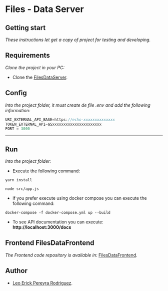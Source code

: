 # Files - Data Server

## Getting start

_These instructions let get a copy of project for testing and developing._

## Requirements

_Clone the project in your PC:_

- Clone the [FilesDataServer](https://github.com/leoerickp/FilesDataServer.git).

## Config

_Into the project folder, it must create de file .env and add the following information:_

```javascript
URI_EXTERNAL_API_BASE=https://echo-xxxxxxxxxxxxxx
TOKEN_EXTERNAL_API=aSxxxxxxxxxxxxxxxxxxxxxx
PORT = 3000
```

---

## Run

_Into the project folder:_

- Execute the following command:

```console
yarn install
```

```console
node src/app.js
```

- if you prefer execute using docker compose you can execute the following command:

```console
docker-compose -f docker-compose.yml up --build
```

- To see API documentation you can execute:
  **http://localhost:3000/docs**

## Frontend FilesDataFrontend

_The Frontend code repository is available in:_ [FilesDataFrontend](https://github.com/leoerickp/FilesDataFrontend.gits).

## Author

- [Leo Erick Pereyra Rodriguez](https://leoerickp.cf/).

